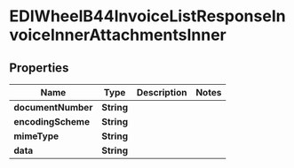 

# EDIWheelB44InvoiceListResponseInvoiceInnerAttachmentsInner


## Properties

| Name | Type | Description | Notes |
|------------ | ------------- | ------------- | -------------|
|**documentNumber** | **String** |  |  |
|**encodingScheme** | **String** |  |  |
|**mimeType** | **String** |  |  |
|**data** | **String** |  |  |



